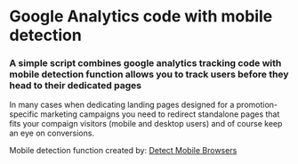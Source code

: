 # Google Analytics code with mobile detection

### A simple script combines google analytics tracking code with mobile detection function allows you to track users before they head to their dedicated pages

In many cases when dedicating landing pages designed for a promotion-specific marketing campaigns you need to redirect standalone pages that fits your compaign visitors (mobile and desktop users) and of course keep an eye on conversions.

Mobile detection function created by: [Detect Mobile Browsers](http://detectmobilebrowsers.com/)